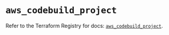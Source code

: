 # `aws_codebuild_project`

Refer to the Terraform Registry for docs: [`aws_codebuild_project`](https://registry.terraform.io/providers/hashicorp/aws/4.54.0/docs/resources/codebuild_project).
